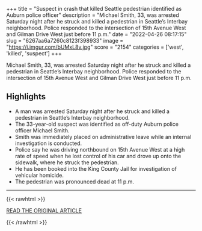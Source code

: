 +++
title = "Suspect in crash that killed Seattle pedestrian identified as Auburn police officer"
description = "Michael Smith, 33, was arrested Saturday night after he struck and killed a pedestrian in Seattle’s Interbay neighborhood. Police responded to the intersection of 15th Avenue West and Gilman Drive West just before 11 p.m."
date = "2022-04-26 08:17:15"
slug = "6267aa6a7260c8123f398933"
image = "https://i.imgur.com/bUMxL8v.jpg"
score = "2154"
categories = ['west', 'killed', 'suspect']
+++

Michael Smith, 33, was arrested Saturday night after he struck and killed a pedestrian in Seattle’s Interbay neighborhood. Police responded to the intersection of 15th Avenue West and Gilman Drive West just before 11 p.m.

## Highlights

- A man was arrested Saturday night after he struck and killed a pedestrian in Seattle’s Interbay neighborhood.
- The 33-year-old suspect was identified as off-duty Auburn police officer Michael Smith.
- Smith was immediately placed on administrative leave while an internal investigation is conducted.
- Police say he was driving northbound on 15th Avenue West at a high rate of speed when he lost control of his car and drove up onto the sidewalk, where he struck the pedestrian.
- He has been booked into the King County Jail for investigation of vehicular homicide.
- The pedestrian was pronounced dead at 11 p.m.

---

{{< rawhtml >}}
  <p class="article-category">
    <a target="_blank" href="https://www.kiro7.com/news/local/suspect-crash-that-killed-seattle-pedestrian-identified-auburn-police-officer/YUWFCVYM3BERZITENFA57NH5MM/">READ THE ORIGINAL ARTICLE</a>
  </p>
{{< /rawhtml >}}
